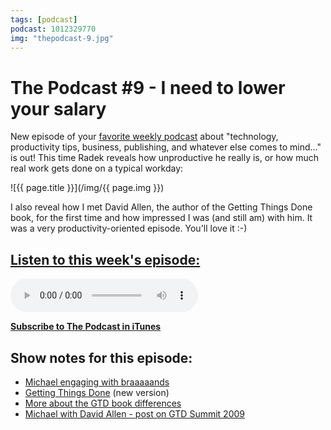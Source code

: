 ```yaml
---
tags: [podcast]
podcast: 1012329770
img: "thepodcast-9.jpg"
---
```


# The Podcast #9 - I need to lower your salary

New episode of your [favorite weekly podcast][p] about "technology, productivity tips, business, publishing, and whatever else comes to mind..." is out! This time Radek reveals how unproductive he really is, or how much real work gets done on a typical workday:

<!--More-->

![{{ page.title }}](/img/{{ page.img }})

I also reveal how I met David Allen, the author of the Getting Things Done book, for the first time and how impressed I was (and still am) with him. It was a very productivity-oriented episode. You'll love it :-)

## [Listen to this week's episode:][e]

<audio controls>
<source src="https://files.nozbe.com/podcast/009.mp3" type="audio/mpeg">
</audio>

**[Subscribe to The Podcast in iTunes][i]**

## Show notes for this episode:

  * [Michael engaging with braaaaands](https://twitter.com/msliwinski/status/624238109941739520)
  * [Getting Things Done](http://www.amazon.com/Getting-Things-Done-Stress-Free-Productivity/dp/0143126563/ref=sr_1_1?ie=UTF8&qid=1438340940&sr=8-1&keywords=getting+things+done) (new version)
  * [More about the GTD book differences](http://www.fastcompany.com/3046463/the-father-of-getting-things-done-youre-getting-me-all-wrong)
  * [Michael with David Allen - post on GTD Summit 2009](http://productivemag.com/2/from-the-editor)

[e]: http://thepodcast.fm/episodes/9
[p]: https://michael.gratis/thepodcastfm
[n]: https://nozbe.com/?a=mike
[r]: https://michael.gratis/radex
[i]: https://michael.gratis/thepodcast